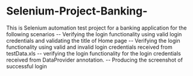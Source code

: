 # Selenium-Project-Banking-
This is Selenium automation test project for a banking application for the following scenarios
-- Verifying the login functionality using valid login credentials and validating the title of Home page
-- Verifying the login functionality using valid and invalid login credentials received from testData.xls
-- verifying the login functionality for the login credentials received from DataProvider annotation.
-- Producing the screenshot of successful login

